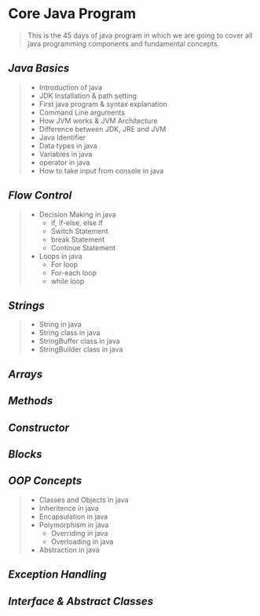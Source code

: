 # Core Java Program
> This is the 45 days of java program in which we are going to cover all java programming components and fundamental concepts.

## *Java Basics*
> * Introduction of java
> * JDK Installation & path setting
> * First java program & syntax explanation
> * Command Line arguments
> * How JVM works & JVM Architecture 
> * Difference between JDK, JRE and JVM
> * Java Identifier
> * Data types in java
> * Variables in java
> * operator in java 
> * How to take input from console in java

## *Flow Control*
> * Decision Making in java
>   * if, if-else, else if
>   * Switch Statement
>   * break Statement
>   * Continue Statement
> * Loops in java
>   * For loop
>   * For-each loop
>   * while loop
## *Strings*
> * String in java
> * String class in java
> * StringBuffer class in java
> * StringBuilder class in java
## *Arrays*
## *Methods*
## *Constructor*
## *Blocks*
## *OOP Concepts*
> * Classes and Objects in java
> * Inheritence in java
> * Encapsulation in java
> * Polymorphism in java
>   * Overriding in java
>   * Overloading in java
> * Abstraction in java
## *Exception Handling*
## *Interface & Abstract Classes*


